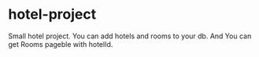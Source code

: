 # hotel-project
Small hotel project. You can add hotels and rooms to your db. And You can get Rooms pageble with hotelId.
